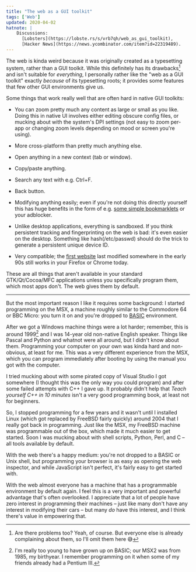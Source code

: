```yaml
---
title: "The web as a GUI toolkit"
tags: ['Web']
updated: 2020-04-02
hatnote: |
    Discussions:
      [Lobsters](https://lobste.rs/s/vrb7qh/web_as_gui_toolkit),
      [Hacker News](https://news.ycombinator.com/item?id=22319489).
---
```


The web is kinda weird because it was originally created as a typesetting
system, rather than a GUI toolkit. While this definitely has its drawbacks[^1]
and isn't suitable for *everything*, I personally rather like the "web as a GUI
toolkit" exactly *because* of its typesetting roots; it provides some features
that few other GUI environments give us.

[^1]: Are there problems too? Yeah, of course. But everyone else is already
      complaining about them, so I'll omit them here 😅

Some things that work really well that are often hard in native GUI toolkits:

- You can zoom pretty much any content as large or small as you like. Doing this
  in native UI involves either editing obscure config files, or mucking about
  with the system's DPI settings (not easy to zoom per-app or changing zoom
  levels depending on mood or screen you're using).

- More cross-platform than pretty much anything else.

- Open anything in a new context (tab or window).

- Copy/paste anything.

- Search any text with e.g. Ctrl+F.

- Back button.

- Modifying anything easily; even if you're not doing this directly yourself
  this has huge benefits in the form of e.g. [some simple
  bookmarklets](/bookmarklets.html) or your adblocker.

- Unlike desktop applications, everything is sandboxed. If you think persistent
  tracking and fingerprinting on the web is bad: it's even easier on the
  desktop. Something like hash(/etc/passwd) should do the trick to generate a
  persistent unique device ID.

- Very compatible; the [first website][first] last modified somewhere in the
  early 90s still works in your Firefox or Chrome today.

These are all things that aren't available in your standard GTK/Qt/Cocoa/MFC
applications unless you specifically program them, which most apps don't. The
web gives them by default.

[first]: http://info.cern.ch/hypertext/WWW/TheProject.html

---

But the most important reason I like it requires some background: I started
programming on the MSX, a machine roughly similar to the Commodore 64 or BBC
Micro: you turn it on and you're dropped to [BASIC][b] environment.

[b]: https://en.wikipedia.org/wiki/BASIC

After we got a Windows machine things were a lot harder; remember, this is
around 1999[^2] and I was 14-year old non-native English speaker. Things like
Pascal and Python and whatnot were all around, but I didn't know about them.
Programming your computer on your own was kinda hard and non-obvious, at least
for me. This was a very different experience from the MSX, which you can program
immediately after booting by using the manual you got with the computer.

[^2]: I'm really too young to have grown up on BASIC; our MSX2 was from 1985,
      my birthyear. I remember programming on it when some of my friends already
      had a Pentium III.

I tried mucking about with some pirated copy of Visual Studio I got somewhere (I
thought this was the only way you could program) and after some failed attempts
with C++ I gave up. It probably didn't help that *Teach yourself C++ in 10
minutes* isn't a very good programming book, at least not for beginners.

So, I stopped programming for a few years and it wasn't until I installed Linux
(which got replaced by FreeBSD fairly quickly) around 2004 that I really got
back in programming. Just like the MSX, my FreeBSD machine was programmable out
of the box, which made it much easier to get started. Soon I was mucking
about with shell scripts, Python, Perl, and C – all tools available by default.

With the web there's a happy medium: you're not dropped to a BASIC or Unix
shell, but programming your browser is as easy as opening the web inspector, and
while JavaScript isn't perfect, it's fairly easy to get started with.

With the web almost everyone has a machine that has a programmable environment
by default again. I feel this is a very important and powerful advantage that's
often overlooked. I appreciate that a lot of people have zero interest in
programming their machines – just like many don't have any interest in modifying
their cars – but many *do* have this interest, and I think there's value in
empowering that.
